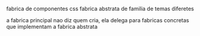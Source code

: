 fabrica de componentes css
fabrica abstrata de familia de temas diferetes

a fabrica principal nao diz quem cria, ela delega para fabricas concretas que implementam a fabrica abstrata